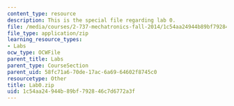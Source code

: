 ```yaml
---
content_type: resource
description: This is the special file regarding lab 0.
file: /media/courses/2-737-mechatronics-fall-2014/1c54aa24944b89bf792846c7d6772a3f_Lab0.zip
file_type: application/zip
learning_resource_types:
- Labs
ocw_type: OCWFile
parent_title: Labs
parent_type: CourseSection
parent_uid: 58fc71a6-70de-17ac-6a69-64602f8745c0
resourcetype: Other
title: Lab0.zip
uid: 1c54aa24-944b-89bf-7928-46c7d6772a3f
---
```

